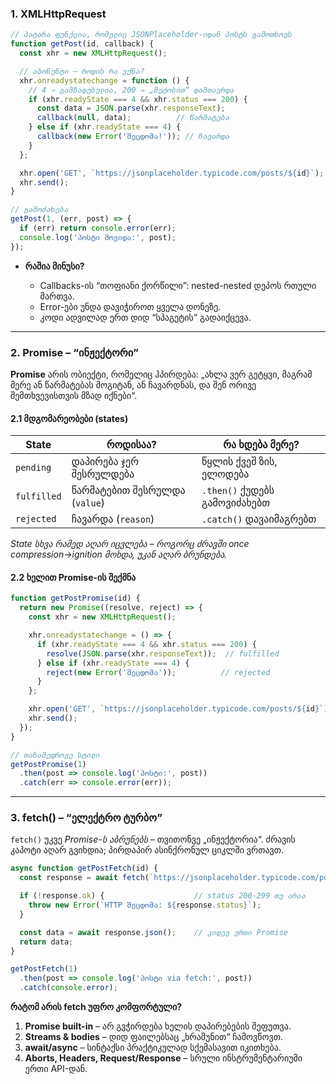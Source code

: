 
### 1. XMLHttpRequest

```js
// პატარა ფუნქცია, რომელიც JSONPlaceholder-იდან პოსტს გამოთხოვს
function getPost(id, callback) {
  const xhr = new XMLHttpRequest();

  // აბონენტი – როდის რა ვქნა?
  xhr.onreadystatechange = function () {
    // 4 ⇒ გამზადებულია, 200 ⇒ „მეტობით“ დამთავრდა
    if (xhr.readyState === 4 && xhr.status === 200) {
      const data = JSON.parse(xhr.responseText);
      callback(null, data);          // წარმატება
    } else if (xhr.readyState === 4) {
      callback(new Error('შეცდომა!')); // ჩავარდა
    }
  };

  xhr.open('GET', `https://jsonplaceholder.typicode.com/posts/${id}`);
  xhr.send();
}

// გამოძახება
getPost(1, (err, post) => {
  if (err) return console.error(err);
  console.log('პოსტი მოვიდა:', post);
});
```

* **რაშია მინუსი?**

  * Callbacks-ის “თოფიანი ქორწილი”: nested-nested დეპოს რთული მართვა.
  * Error-ები უნდა დავიჭიროთ ყველა დონეზე.
  * კოდი ადვილად ერთ დიდ “სპაგეტის” გადაიქცევა.

---

### 2. Promise – “ინჟექტორი”

**Promise** არის ობიექტი, რომელიც ჰპირდება: „ახლა ვერ გეტყვი, მაგრამ მერე ან წარმატებას მოგიტან, ან ჩავარდნას, და შენ ორივე შემთხვევისთვის მზად იქნები“.

#### 2.1 მდგომარეობები (states)

| State       | როდისაა?                      | რა ხდება მერე?                |
| ----------- | ----------------------------- | ----------------------------- |
| `pending`   | დაპირება ჯერ შესრულდება       | წყლის ქვეშ ზის, ელოდება       |
| `fulfilled` | წარმატებით შესრულდა (`value`) | `.then()` ქუდებს გამოვიძახებთ |
| `rejected`  | ჩავარდა (`reason`)            | `.catch()` დავაიმაგრებთ       |

*State სხვა რამედ აღარ იცვლება – როგორც ძრავში once compression→ignition მოხდა, უკან აღარ ბრუნდება.*

#### 2.2 ხელით Promise-ის შექმნა

```js
function getPostPromise(id) {
  return new Promise((resolve, reject) => {
    const xhr = new XMLHttpRequest();

    xhr.onreadystatechange = () => {
      if (xhr.readyState === 4 && xhr.status === 200) {
        resolve(JSON.parse(xhr.responseText));  // fulfilled
      } else if (xhr.readyState === 4) {
        reject(new Error('შეცდომა'));          // rejected
      }
    };

    xhr.open('GET', `https://jsonplaceholder.typicode.com/posts/${id}`);
    xhr.send();
  });
}

// თანამედროვე სტილი
getPostPromise(1)
  .then(post => console.log('პოსტი:', post))
  .catch(err => console.error(err));
```

---

### 3. fetch() – “ელექტრო ტურბო”

`fetch()` უკვე *Promise-ს აბრუნებს* – თვითონვე „ინჟექტორია“. ძრავის კაპოტი აღარ გვიხდია; პირდაპირ ასინქრონულ ციკლში ვრთავთ.

```js
async function getPostFetch(id) {
  const response = await fetch(`https://jsonplaceholder.typicode.com/posts/${id}`);

  if (!response.ok) {                    // status 200-299 თუ არაა
    throw new Error(`HTTP შეცდომა: ${response.status}`);
  }

  const data = await response.json();    // კიდევ ერთი Promise
  return data;
}

getPostFetch(1)
  .then(post => console.log('პოსტი via fetch:', post))
  .catch(console.error);
```

**რატომ არის fetch უფრო კომფორტული?**

1. **Promise built-in** – არ გვჭირდება ხელის დაპირებების შეფუთვა.
2. **Streams & bodies** – დიდ ფაილებსაც „ხრაშუნით“ ჩამოვწოვთ.
3. **await/async** – სინტაქსი პრაქტიკულად სქემასავით იკითხება.
4. **Aborts, Headers, Request/Response** – სრული ინსტრუმენტარიუმი ერთი API-დან.


